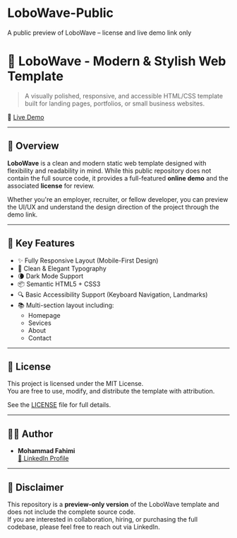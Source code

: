 # LoboWave-Public
A public preview of LoboWave – license and live demo link only
# 🌊 LoboWave - Modern & Stylish Web Template

> A visually polished, responsive, and accessible HTML/CSS template built for landing pages, portfolios, or small business websites.

🔗 [Live Demo](https://lobowave-demo.netlify.app)

---

## 📌 Overview

**LoboWave** is a clean and modern static web template designed with flexibility and readability in mind. While this public repository does not contain the full source code, it provides a full-featured **online demo** and the associated **license** for review.

Whether you're an employer, recruiter, or fellow developer, you can preview the UI/UX and understand the design direction of the project through the demo link.

---

## 🎯 Key Features

- ✨ Fully Responsive Layout (Mobile-First Design)
- 🎨 Clean & Elegant Typography
- 🌘 Dark Mode Support
- 📦 Semantic HTML5 + CSS3
- 🔍 Basic Accessibility Support (Keyboard Navigation, Landmarks)
- 📚 Multi-section layout including:
  - Homepage
  - Sevices
  - About
  - Contact

---

## 📄 License

This project is licensed under the MIT License.  
You are free to use, modify, and distribute the template with attribution.

See the [LICENSE](https://github.com/mohammadfahimi1/LoboWave-Public/blob/main/LICENSE.txt) file for full details.



---

## 🙋‍♂️ Author

- **Mohammad Fahimi**  
  [🔗 LinkedIn Profile](https://www.linkedin.com/in/mohammad-fahimi)

---

## 🚫 Disclaimer

This repository is a **preview-only version** of the LoboWave template and does not include the complete source code.  
If you are interested in collaboration, hiring, or purchasing the full codebase, please feel free to reach out via LinkedIn.

